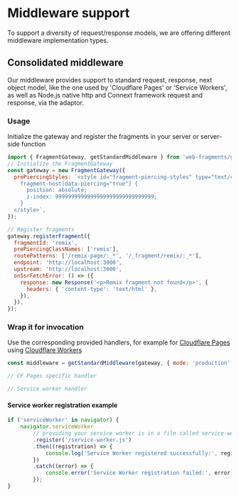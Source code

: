 # Middleware support

To support a diversity of request/response models, we are offering different middleware implementation types.

## Consolidated middleware

Our middleware provides support to standard request, response, next object model, like the one used by 'Cloudflare Pages' or 'Service Workers', as well as Node.js native http and Connext framework request and response, via the adaptor.

### Usage

Initialize the gateway and register the fragments in your server or server-side function

```javascript
import { FragmentGateway, getStandardMiddleware } from 'web-fragments/gateway';
// Initialize the FragmentGateway
const gateway = new FragmentGateway({
  prePiercingStyles: `<style id="fragment-piercing-styles" type="text/css">
    fragment-host[data-piercing="true"] {
      position: absolute;
      z-index: 9999999999999999999999999999999;
    }
  </style>`,
});

// Register fragments
gateway.registerFragment({
  fragmentId: 'remix',
  prePiercingClassNames: ['remix'],
  routePatterns: ['/remix-page/:_*', '/_fragment/remix/:_*'],
  endpoint: 'http://localhost:3000',
  upstream: 'http://localhost:3000',
  onSsrFetchError: () => ({
    response: new Response('<p>Remix fragment not found</p>', {
      headers: { 'content-type': 'text/html' },
    }),
  }),
});
```
### Wrap it for invocation

Use the corresponding provided handlers, for example for [Cloudflare Pages](https://pages.cloudflare.com/) using [Cloudflare Workers](https://workers.cloudflare.com/)

```javascript
const middleware = getStandardMiddleware(gateway, { mode: 'production' });

// CF Pages specific handler

// Service worker handler

```

#### Service worker registration example
```javascript
if ('serviceWorker' in navigator) {
	navigator.serviceWorker
		// providing your service worker is in a file called service-worker.js
		.register('/service-worker.js')
		.then((registration) => {
			console.log('Service Worker registered successfully:', registration);
		})
		.catch((error) => {
			console.error('Service Worker registration failed:', error);
		});
}
```

